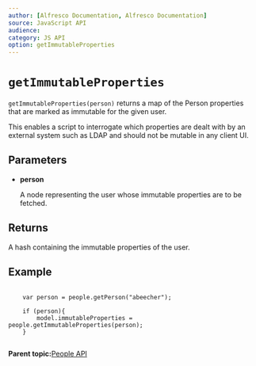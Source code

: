 ```yaml
---
author: [Alfresco Documentation, Alfresco Documentation]
source: JavaScript API
audience: 
category: JS API
option: getImmutableProperties
---
```


# `getImmutableProperties`

`getImmutableProperties(person)` returns a map of the Person properties that are marked as immutable for the given user.

This enables a script to interrogate which properties are dealt with by an external system such as LDAP and should not be mutable in any client UI.

## Parameters

-   **person**

    A node representing the user whose immutable properties are to be fetched.


## Returns

A hash containing the immutable properties of the user.

## Example

```

    var person = people.getPerson("abeecher");

    if (person){
        model.immutableProperties = people.getImmutableProperties(person);
    }
      
```

**Parent topic:**[People API](../references/API-JS-People.md)

